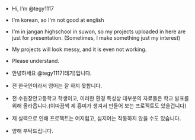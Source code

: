 - Hi, I’m @tegy1117
- I'm korean, so I'm not good at english
- I'm in jangan highschool in suwon, so my projects uploaded in here are just for presentation. (Sometimes, I make something just my interest)
- My projects will look messy, and it is even not working.
- Please understand.

- 안녕하세요 @tegy1117(태기)입니다.
- 전 한국인이라서 영어는 잘 하지 못합니다.
- 전 수원장안고등학교 학생이고, 이러한 환경 특성상 대부분의 자료들은 학교 발표를 위해 올라옵니다.(이따끔씩 제 흥미가 생겨서 만들어 보는 프로젝트도 있을겁니다)
- 제 실력으로 인해 프로젝트는 어지럽고, 심지어는 작동하지 않을 수도 있습니다.
- 양해 부탁드립니다.

<!---
나의 목표와 하고있는거 적기
--->
